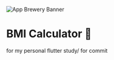 ![App Brewery Banner](https://github.com/londonappbrewery/Images/blob/master/AppBreweryBanner.png)


# BMI Calculator 💪

for my personal flutter study/ for commit